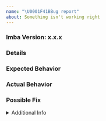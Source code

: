 ```yaml
---
name: "\U0001F41BBug report"
about: Something isn't working right
---
```


### Imba Version: x.x.x

<!--- Provide the exact version of Imba in which you see the bug.  -->

### Details

<!--- Provide a more detailed introduction to the issue itself, and why you consider it to be a bug.  How has this bug affected 
you? What were you trying to accomplish? -->

### Expected Behavior

<!--- Tell us what should happen -->

### Actual Behavior

<!--- Tell us what happens instead -->

### Possible Fix

<!--- Not obligatory, but suggest a fix or reason for the bug -->

<details><summary>Additional Info</summary>

### Your Environment

<!-- Include as many relevant details about the environment you experienced the bug in -->

- Environment name and version (e.g. Windows 10, node.js 8.1):
- Operating System and version (Mac or Linux):
- Useful link to screenshot or any other information:

### Steps to Reproduce

<!-- or an unambiguous set of steps to reproduce this bug -->

<!-- include code to reproduce, if relevant -->

1.  first...
2.
3.
4.

### Stack Trace

<!-- If an error is thrown, provide the stack trace here -->

</details>
